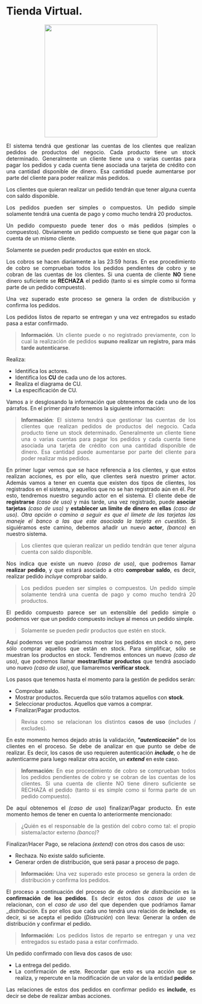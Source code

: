 <div align="justify">

# Tienda Virtual. 

<div align="center">
  <img src="https://www.emprenderalia.com/wp-content/uploads/Crear-una-tienda-online-en-10-pasos-3-meses-y-sin-inversion.jpg" width="300px" />
</div>

El sistema tendrá que gestionar las cuentas de los clientes que realizan pedidos de productos del negocio. Cada producto tiene un stock determinado. Generalmente un cliente tiene una o varias cuentas para pagar los pedidos y cada cuenta tiene asociada una tarjeta de crédito con una cantidad disponible de dinero. Esa cantidad puede aumentarse por parte del cliente para poder realizar más pedidos.

Los clientes que quieran realizar un pedido tendrán que tener alguna cuenta con saldo disponible.

Los pedidos pueden ser simples o compuestos. Un pedido simple solamente tendrá una cuenta de pago y como mucho tendrá 20 productos. 

Un pedido compuesto puede tener dos o más pedidos (simples o compuestos). Obviamente un pedido compuesto se tiene que pagar con la cuenta de un mismo cliente.

Solamente se pueden pedir productos que estén en stock.

Los cobros se hacen diariamente a las 23:59 horas. En ese procedimiento de cobro se comprueban todos los pedidos pendientes de cobro y se cobran de las cuentas de los clientes. Si una cuenta de cliente __NO__ tiene dinero suficiente se __RECHAZA__ el pedido (tanto si es simple como si forma parte de un pedido compuesto).

Una vez superado este proceso se genera la orden de distribución y confirma los pedidos.

Los pedidos listos de reparto se entregan y una vez entregados su estado pasa a estar confirmado.

> __Información__. Un cliente puede o no registrado previamente, con lo cual la realización de pedidos __supuno realizar un registro, para más tarde autenticarse__.

Realiza:
- Identifica los actores.
- Identifica los __CU__ de cada uno de los actores.
- Realiza el diagrama de CU.
- La especificación de CU.


<!--  
<details>
      <summary>PULSA PARA VER LA SOLUCIÓN </summary>
  </br>
  <img src="img/">
  </br>
-->

Vamos a ir desglosando la información que obtenemos de cada uno de los párrafos. En el primer párrafo tenemos la siguiente información:

> __Información__: El sistema tendrá que gestionar las cuentas de los clientes que realizan pedidos de productos del negocio. Cada producto tiene un stock determinado. Generalmente un cliente tiene una o varias cuentas para pagar los pedidos y cada cuenta tiene asociada una tarjeta de crédito con una cantidad disponible de dinero. Esa cantidad puede aumentarse por parte del cliente para poder realizar más pedidos.

En primer lugar vemos que se hace referencia a los clientes, y que estos realizan acciones, es por ello, que clientes será nuestro primer actor. Además vamos a tener en cuenta que existen dos tipos de clientes, los registrados en el sistema, y aquellos que no se han registrado aún en él. Por esto, tendremos nuestro segundo actor en el sistema.
El cliente debe de __registrarse__ _(caso de uso)_ y más tarde, una vez registrado, puede __asociar tarjetas__ _(caso de uso)_ y __establecer un límite de dinero en ellas__ _(caso de uso)_. _Otra opción o camino a seguir es que el límete de las tarjetas las maneje el banco a las que este asociada la tarjeta en cuestión._ Si siguiéramos este camino, debemos añadir un nuevo __actor__, _(banco)_ en nuestro sistema.

> Los clientes que quieran realizar un pedido tendrán que tener alguna cuenta con saldo disponible.

Nos indica que existe un nuevo _(caso de uso)_, que podremos llamar __realizar pedido__, y que estará asociado a otro __comprobar saldo__, es decir, realizar pedido _incluye_ comprobar saldo.

> Los pedidos pueden ser simples o compuestos. Un pedido simple solamente tendrá una cuenta de pago y como mucho tendrá 20 productos. 

El pedido compuesto parece ser un extensible del pedido simple o podemos ver que un pedido compuesto incluye al menos un pedido simple.

> Solamente se pueden pedir productos que estén en stock.

Aquí podemos ver que podríamos mostrar los pedidos en stock o no, pero sólo comprar aquellos que están en stock. Para simplificar, sólo se muestran los productos en stock. Tendremos entonces un nuevo _(caso de uso)_, que podremos llamar __mostrar/listar productos__ que tendrá asociado uno nuevo _(caso de uso)_, que llamaremos __verificar stock__.

Los pasos que tenemos hasta el momento para la gestión de pedidos serán:
- Comprobar saldo.
- Mostrar productos. Recuerda que sólo tratamos aquellos con __stock__.
- Seleccionar productos. Aquellos que vamos a comprar.
- Finalizar/Pagar productos.

> Revisa como se relacionan los distintos __casos de uso__ (includes / excludes).

En este momento hemos dejado atrás la validación, ___"autenticación"___ de los clientes en el proceso. Se debe de analizar en que punto se debe de realizar. Es decir, los casos de uso requieren autenticación ___include___, o he de autenticarme para luego realizar otra acción, un ___extend___ en este caso.

> __Información:__ En ese procedimiento de cobro se comprueban todos los pedidos pendientes de cobro y se cobran de las cuentas de los clientes. Si una cuenta de cliente NO tiene dinero suficiente se RECHAZA el pedido (tanto si es simple como si forma parte de un pedido compuesto).

De aquí obtenemos el _(caso de uso_) finalizar/Pagar producto. En este momento hemos de tener en cuenta lo anteriormente mencionado:
> ¿Quién es el responsable de la gestión del cobro como tal: el propio sistema/actor externo _(banco)_?

Finalizar/Hacer Pago, se relaciona _(extend)_ con otros dos casos de uso:
- Rechaza. No existe saldo suficiente.
- Generar orden de distribución, que será pasar a proceso de pago.  

> __Información:__ Una vez superado este proceso se genera la orden de distribución y confirma los pedidos.

El proceso a continuación del proceso de _de orden de distribución_ es la __confirmación de los pedidos__. Es decir estos dos _casos de uso_ se relacionan, con el _caso de uso_ del que dependen que podríamos llamar __distribución_. Es por ellos que cada uno tendrá una relación de __include__, es decir, si se acepta el pedido (_Distrución_) con lleva: Generar la orden de distribución y confirmar el pedido.

> __Información:__ Los pedidos listos de reparto se entregan y una vez entregados su estado pasa a estar confirmado.

Un pedido confirmado con lleva dos casos de uso:
- La entrega del pedido.
- La confirmación de este. Recordar que esto es una acción que se realiza, y repercute en la modificación de un valor de la entidad __pedido__.

Las relaciones de estos dos pedidos en confirmar pedido es __include__, es decir se debe de realizar ambas acciones.

</div>